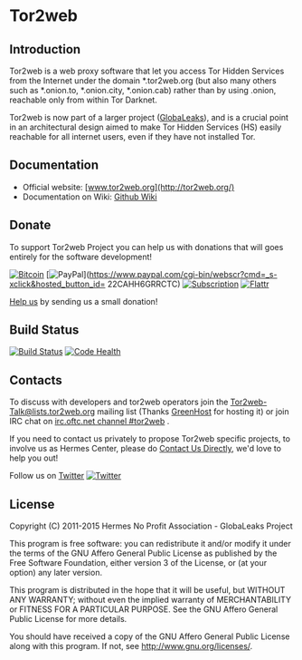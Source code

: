 # Tor2web

## Introduction
Tor2web is a web proxy software that let you access Tor Hidden Services from
the Internet under the domain *.tor2web.org (but also many others such as *.onion.to, *.onion.city, *.onion.cab)
rather than by using .onion, reachable only from within Tor Darknet.

Tor2web is now part of a larger project ([GlobaLeaks](https://github.com/globaleaks/GlobaLeaks/wiki/)), and is a crucial point in an architectural design aimed to make Tor Hidden Services (HS) easily reachable for all internet users, even if they have not installed Tor.

## Documentation
* Official website: [www.tor2web.org](http://tor2web.org/)
* Documentation on Wiki: [Github Wiki](https://github.com/globaleaks/tor2web/wiki)

## Donate
To support Tor2web Project you can help us with donations that will goes entirely for the software development! 

[![Bitcoin](https://bitpay.com/img/donate-button-sm.png)](https://tor2web.org/bitcoin.html) [![PayPal](https://www.paypalobjects.com/en_US/i/btn/x-click-butcc-donate.gif)](https://www.paypal.com/cgi-bin/webscr?cmd=_s-xclick&hosted_button_id= 22CAHH6GRRCTC) [![Subscription](https://www.paypalobjects.com/en_US/i/btn/btn_subscribeCC_LG.gif)](https://tor2web.org/paypal.html) [![Flattr](http://api.flattr.com/button/flattr-badge-large.png)](https://flattr.com/submit/auto?user_id=GlobaLeaks&url=https://github.com/globaleaks/tor2web&title=Tor2web&language=en&tags=github&category=software)

[Help us](http://logioshermes.org/home/about-mission/support-us/) by sending us a small donation!

## Build Status
[![Build Status](https://travis-ci.org/globaleaks/Tor2web.svg?branch=master)](https://travis-ci.org/globaleaks/Tor2web)
[![Code Health](https://landscape.io/github/globaleaks/Tor2web/master/landscape.svg)](https://landscape.io/github/globaleaks/Tor2web/master)


## Contacts
To discuss with developers and tor2web operators join the [Tor2web-Talk@lists.tor2web.org](https://lists.ghserv.net/mailman/listinfo/tor2web-talk) mailing list (Thanks [GreenHost](http://www.greenhost.nl) for hosting it) or join IRC chat on [irc.oftc.net channel #tor2web](https://irc.lc/OFTC/tor2web/T2W_github_user) .

If you need to contact us privately to propose Tor2web specific projects, to involve us as Hermes Center, please do [Contact Us Directly](http://logioshermes.org/home/about-mission/contacts/), we'd love to help you out!

Follow us on [Twitter](https://twitter.com/tor2web) [![Twitter](http://i.imgur.com/wWzX9uB.png)](https://twitter.com/tor2web) 


## License
Copyright (C) 2011-2015 Hermes No Profit Association - GlobaLeaks Project

This program is free software: you can redistribute it and/or modify it under
the terms of the GNU Affero General Public License as published by the Free
Software Foundation, either version 3 of the License, or (at your option) any
later version.

This program is distributed in the hope that it will be useful, but WITHOUT
ANY WARRANTY; without even the implied warranty of MERCHANTABILITY or FITNESS
FOR A PARTICULAR PURPOSE. See the GNU Affero General Public License for more
details.

You should have received a copy of the GNU Affero General Public License along
with this program. If not, see http://www.gnu.org/licenses/.
